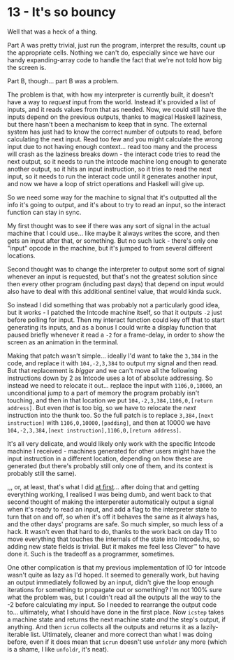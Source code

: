 # 13 - It's so bouncy
Well that was a heck of a thing.

Part A was pretty trivial, just run the program, interpret the results, count up the appropriate cells. Nothing we can't do, especially since we have our handy expanding-array code to handle the fact that we're not told how big the screen is.

Part B, though... part B was a problem.

The problem is that, with how my interpreter is currently built, it doesn't have a way to _request_ input from the world. Instead it's provided a list of inputs, and it reads values from that as needed. Now, we could still have the inputs depend on the previous outputs, thanks to magical Haskell laziness, but there hasn't been a mechanism to keep that in sync. The external system has just had to know the correct number of outputs to read, before calculating the next input. Read too few and you might calculate the wrong input due to not having enough context... read too many and the process will crash as the laziness breaks down - the interact code tries to read the next output, so it needs to run the intcode machine long enough to generate another output, so it hits an input instruction, so it tries to read the next input, so it needs to run the interact code until it generates another input, and now we have a loop of strict operations and Haskell will give up.

So we need some way for the machine to signal that it's outputted all the info it's going to output, and it's about to try to read an input, so the interact function can stay in sync.

My first thought was to see if there was any sort of signal in the actual machine that I could use... like maybe it always writes the score, and then gets an input after that, or something. But no such luck - there's only one "input" opcode in the machine, but it's jumped to from several different locations.

Second thought was to change the interpreter to output some sort of signal whenever an input is requested, but that's not the greatest solution since then every other program (including past days) that depend on input would also have to deal with this additional sentinel value, that would kinda suck.

So instead I did something that was probably not a particularly good idea, but it works - I patched the Intcode machine itself, so that it outputs `-2` just before polling for input. Then my interact function could key off that to start generating its inputs, and as a bonus I could write a display function that paused briefly whenever it read a `-2` for a frame-delay, in order to show the screen as an animation in the terminal.

Making that patch wasn't simple... ideally I'd want to take the `3,384` in the code, and replace it with `104,-2,3,384` to output my signal and then read. But that replacement is _bigger_ and we can't move all the following instructions down by 2 as Intcode uses a lot of absolute addressing. So instead we need to relocate it out... replace the input with `1106,0,10000`, an unconditional jump to a part of memory the program probably isn't touching, and then in that location we put `104,-2,3,384,1106,0,[return address]`. But even _that_ is too big, so we have to relocate the _next_ instruction into the thunk too. So the full patch is to replace `3,384,[next instruction]` with `1106,0,10000,[padding]`, and then at 10000 we have `104,-2,3,384,[next instruction],1106,0,[return address]`.

It's all very delicate, and would likely only work with the specific Intcode machine I received - machines generated for other users might have the input instruction in a different location, depending on how these are generated (but there's probably still only one of them, and its context is probably still the same).

,,, or, at least, that's what I did [at first](https://github.com/mrphlip/aoc2019/blob/3131f64004e50f9fda7ccb290f2e5254fdb9be76/13.hs)... after doing that and getting everything working, I realised I was being dumb, and went back to that second thought of making the interpereter automatically output a signal when it's ready to read an input, and add a flag to the interpreter state to turn that on and off, so when it's off it behaves the same as it always has, and the other days' programs are safe. So much simpler, so much less of a hack. It wasn't even that hard to do, thanks to the work back on day 11 to move everything that touches the internals of the state into Intcode.hs, so adding new state fields is trivial. But it makes me feel less Clever™ to have done it. Such is the tradeoff as a programmer, sometimes.

One other complication is that my previous implementation of IO for Intcode wasn't quite as lazy as I'd hoped. It seemed to generally work, but having an output immediately followed by an input, didn't give the loop enough iterations for something to propagate out or something? I'm not 100% sure what the problem was, but I couldn't read all the outputs all the way to the -2 before calculating my input. So I needed to rearrange the output code to... ultimately, what I should have done in the first place. Now `icstep` takes a machine state and returns the next machine state _and_ the step's output, if anything. And then `icrun` collects all the outputs and returns it as a lazily-iterable list. Ultimately, cleaner and more correct than what I was doing before, even if it does mean that `icrun` doesn't use `unfoldr` any more (which is a shame, I like `unfoldr`, it's neat).

